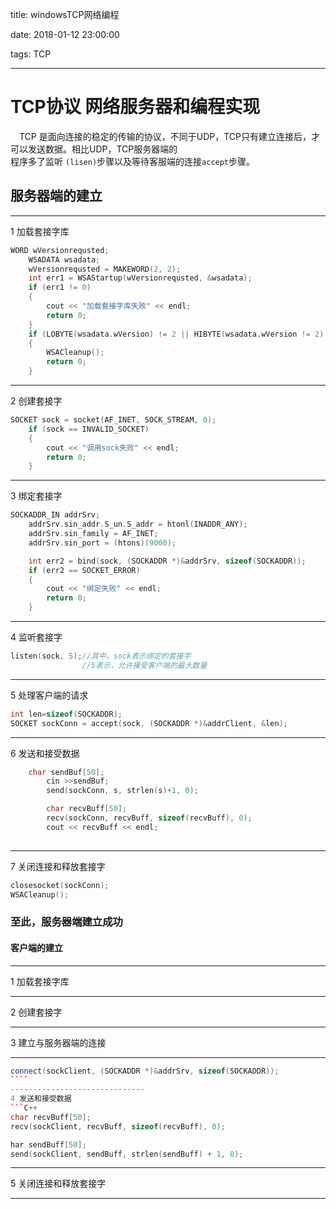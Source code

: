 title: windowsTCP网络编程

date: 2018-01-12 23:00:00

tags: TCP

----------

# TCP协议 网络服务器和编程实现   

&ensp;&ensp;TCP 是面向连接的稳定的传输的协议，不同于UDP，TCP只有建立连接后，才可以发送数据。相比UDP，TCP服务器端的   
程序多了监听 `(lisen)`步骤以及等待客服端的连接`accept`步骤。   
## 服务器端的建立   
---------------------
1 加载套接字库   
```C++
WORD wVersionrequsted;
	WSADATA wsadata;
	wVersionrequsted = MAKEWORD(2, 2);
	int err1 = WSAStartup(wVersionrequsted, &wsadata);
	if (err1 != 0)
	{
		cout << "加载套接字库失败" << endl;
		return 0;
	}
	if (LOBYTE(wsadata.wVersion) != 2 || HIBYTE(wsadata.wVersion != 2))
	{
		WSACleanup();
		return 0;
	}
```
--------------------------
2 创建套接字   
```C++
SOCKET sock = socket(AF_INET, SOCK_STREAM, 0);
	if (sock == INVALID_SOCKET)
	{
		cout << "调用sock失败" << endl;
		return 0;
	}
```
----------------------
3 绑定套接字   
```C++
SOCKADDR_IN addrSrv;
	addrSrv.sin_addr.S_un.S_addr = htonl(INADDR_ANY);
	addrSrv.sin_family = AF_INET;
	addrSrv.sin_port = (htons)(9000);

	int err2 = bind(sock, (SOCKADDR *)&addrSrv, sizeof(SOCKADDR));
	if (err2 == SOCKET_ERROR)
	{
		cout << "绑定失败" << endl;
		return 0;
	}
```
-------------------------------
4 监听套接字   
```C++
listen(sock, 5);//其中，sock表示绑定的套接字
                //5表示，允许接受客户端的最大数量
```
---------------------------
5 处理客户端的请求
```C++
int len=sizeof(SOCKADDR);
SOCKET sockConn = accept(sock, (SOCKADDR *)&addrClient, &len);
```
--------------------
6 发送和接受数据
```C++
    char sendBuf[50];
		cin >>sendBuf;
		send(sockConn, s, strlen(s)+1, 0);

		char recvBuff[50];
		recv(sockConn, recvBuff, sizeof(recvBuff), 0);
		cout << recvBuff << endl;
		
```
------------------
7 关闭连接和释放套接字   
```C++
closesocket(sockConn);
WSACleanup();
```
### 至此，服务器端建立成功   

#### 客户端的建立   

------------------------
1 加载套接字库

---------------------

2 创建套接字

--------------------

3 建立与服务器端的连接   

-----------------------------
```C++
connect(sockClient, (SOCKADDR *)&addrSrv, sizeof(SOCKADDR));
​````
------------------------------
4 发送和接受数据
​```C++
char recvBuff[50];
recv(sockClient, recvBuff, sizeof(recvBuff), 0);

har sendBuff[50];
send(sockClient, sendBuff, strlen(sendBuff) + 1, 0);
```
----------------------
5 关闭连接和释放套接字   

-----------------------

